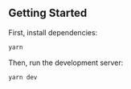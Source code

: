 ## Getting Started

First, install dependencies:

```bash
yarn
```

Then, run the development server:

```bash
yarn dev
```
